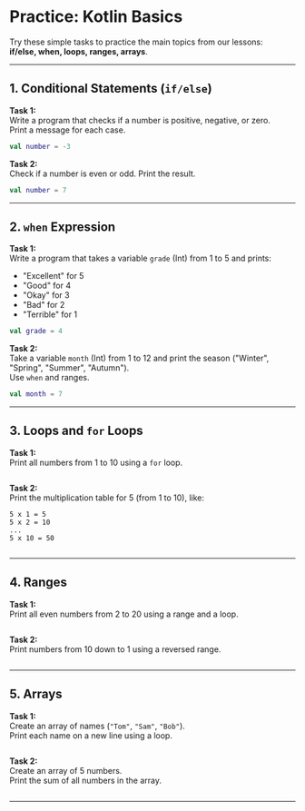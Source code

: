 # Practice: Kotlin Basics

Try these simple tasks to practice the main topics from our lessons:  
**if/else, when, loops, ranges, arrays**.

---

## 1. Conditional Statements (`if/else`)

**Task 1:**  
Write a program that checks if a number is positive, negative, or zero.  
Print a message for each case.

```kotlin
val number = -3
```

**Task 2:**  
Check if a number is even or odd. Print the result.

```kotlin
val number = 7
```

---

## 2. `when` Expression

**Task 1:**  
Write a program that takes a variable `grade` (Int) from 1 to 5 and prints:
- "Excellent" for 5
- "Good" for 4
- "Okay" for 3
- "Bad" for 2
- "Terrible" for 1

```kotlin
val grade = 4
```

**Task 2:**  
Take a variable `month` (Int) from 1 to 12 and print the season ("Winter", "Spring", "Summer", "Autumn").  
Use `when` and ranges.

```kotlin
val month = 7
```

---

## 3. Loops and `for` Loops

**Task 1:**  
Print all numbers from 1 to 10 using a `for` loop.

```kotlin
```

**Task 2:**  
Print the multiplication table for 5 (from 1 to 10), like:
```
5 x 1 = 5
5 x 2 = 10
...
5 x 10 = 50
```

```kotlin
```

---

## 4. Ranges

**Task 1:**  
Print all even numbers from 2 to 20 using a range and a loop.

```kotlin
```

**Task 2:**  
Print numbers from 10 down to 1 using a reversed range.

```kotlin
```

---

## 5. Arrays

**Task 1:**  
Create an array of names (`"Tom"`, `"Sam"`, `"Bob"`).  
Print each name on a new line using a loop.

```kotlin
```

**Task 2:**  
Create an array of 5 numbers.  
Print the sum of all numbers in the array.

```kotlin
```

---
